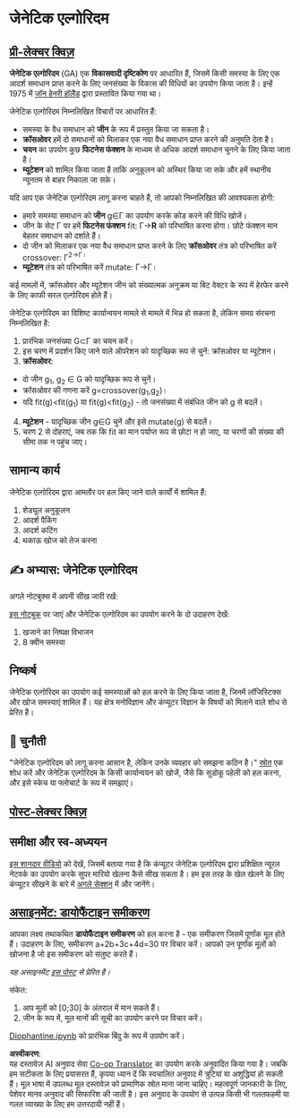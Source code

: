 <!--
CO_OP_TRANSLATOR_METADATA:
{
  "original_hash": "893aa368cb485da704b466a0f3775587",
  "translation_date": "2025-08-24T09:57:16+00:00",
  "source_file": "lessons/6-Other/21-GeneticAlgorithms/README.md",
  "language_code": "hi"
}
-->
# जेनेटिक एल्गोरिदम

## [प्री-लेक्चर क्विज़](https://ff-quizzes.netlify.app/en/ai/quiz/41)

**जेनेटिक एल्गोरिदम** (GA) एक **विकासवादी दृष्टिकोण** पर आधारित हैं, जिसमें किसी समस्या के लिए एक आदर्श समाधान प्राप्त करने के लिए जनसंख्या के विकास की विधियों का उपयोग किया जाता है। इन्हें 1975 में [जॉन हेनरी हॉलैंड](https://wikipedia.org/wiki/John_Henry_Holland) द्वारा प्रस्तावित किया गया था।

जेनेटिक एल्गोरिदम निम्नलिखित विचारों पर आधारित हैं:

* समस्या के वैध समाधान को **जीन** के रूप में प्रस्तुत किया जा सकता है।
* **क्रॉसओवर** हमें दो समाधानों को मिलाकर एक नया वैध समाधान प्राप्त करने की अनुमति देता है।
* **चयन** का उपयोग कुछ **फिटनेस फंक्शन** के माध्यम से अधिक आदर्श समाधान चुनने के लिए किया जाता है।
* **म्यूटेशन** को शामिल किया जाता है ताकि अनुकूलन को अस्थिर किया जा सके और हमें स्थानीय न्यूनतम से बाहर निकाला जा सके।

यदि आप एक जेनेटिक एल्गोरिदम लागू करना चाहते हैं, तो आपको निम्नलिखित की आवश्यकता होगी:

 * हमारे समस्या समाधान को **जीन** g∈Γ का उपयोग करके कोड करने की विधि खोजें।
 * जीन के सेट Γ पर हमें **फिटनेस फंक्शन** fit: Γ→**R** को परिभाषित करना होगा। छोटे फंक्शन मान बेहतर समाधान को दर्शाते हैं।
 * दो जीन को मिलाकर एक नया वैध समाधान प्राप्त करने के लिए **क्रॉसओवर** तंत्र को परिभाषित करें crossover: Γ<sup>2</sub>→Γ।
 * **म्यूटेशन** तंत्र को परिभाषित करें mutate: Γ→Γ।

कई मामलों में, क्रॉसओवर और म्यूटेशन जीन को संख्यात्मक अनुक्रम या बिट वेक्टर के रूप में हेरफेर करने के लिए काफी सरल एल्गोरिदम होते हैं।

जेनेटिक एल्गोरिदम का विशिष्ट कार्यान्वयन मामले से मामले में भिन्न हो सकता है, लेकिन समग्र संरचना निम्नलिखित है:

1. प्रारंभिक जनसंख्या G⊂Γ का चयन करें।
2. इस चरण में प्रदर्शन किए जाने वाले ऑपरेशन को यादृच्छिक रूप से चुनें: क्रॉसओवर या म्यूटेशन।
3. **क्रॉसओवर**:
  * दो जीन g<sub>1</sub>, g<sub>2</sub> ∈ G को यादृच्छिक रूप से चुनें।
  * क्रॉसओवर की गणना करें g=crossover(g<sub>1</sub>,g<sub>2</sub>)।
  * यदि fit(g)<fit(g<sub>1</sub>) या fit(g)<fit(g<sub>2</sub>) - तो जनसंख्या में संबंधित जीन को g से बदलें।
4. **म्यूटेशन** - यादृच्छिक जीन g∈G चुनें और इसे mutate(g) से बदलें।
5. चरण 2 से दोहराएं, जब तक कि fit का मान पर्याप्त रूप से छोटा न हो जाए, या चरणों की संख्या की सीमा तक न पहुंच जाए।

## सामान्य कार्य

जेनेटिक एल्गोरिदम द्वारा आमतौर पर हल किए जाने वाले कार्यों में शामिल हैं:

1. शेड्यूल अनुकूलन
1. आदर्श पैकिंग
1. आदर्श कटिंग
1. थकाऊ खोज को तेज करना

## ✍️ अभ्यास: जेनेटिक एल्गोरिदम

अगले नोटबुक्स में अपनी सीख जारी रखें:

[इस नोटबुक](../../../../../lessons/6-Other/21-GeneticAlgorithms/Genetic.ipynb) पर जाएं और जेनेटिक एल्गोरिदम का उपयोग करने के दो उदाहरण देखें:

1. खजाने का निष्पक्ष विभाजन
1. 8 क्वीन समस्या

## निष्कर्ष

जेनेटिक एल्गोरिदम का उपयोग कई समस्याओं को हल करने के लिए किया जाता है, जिनमें लॉजिस्टिक्स और खोज समस्याएं शामिल हैं। यह क्षेत्र मनोविज्ञान और कंप्यूटर विज्ञान के विषयों को मिलाने वाले शोध से प्रेरित है।

## 🚀 चुनौती

"जेनेटिक एल्गोरिदम को लागू करना आसान है, लेकिन उनके व्यवहार को समझना कठिन है।" [स्रोत](https://wikipedia.org/wiki/Genetic_algorithm) एक शोध करें और जेनेटिक एल्गोरिदम के किसी कार्यान्वयन को खोजें, जैसे कि सुडोकू पहेली को हल करना, और इसे स्केच या फ्लोचार्ट के रूप में समझाएं।

## [पोस्ट-लेक्चर क्विज़](https://ff-quizzes.netlify.app/en/ai/quiz/42)

## समीक्षा और स्व-अध्ययन

[इस शानदार वीडियो](https://www.youtube.com/watch?v=qv6UVOQ0F44) को देखें, जिसमें बताया गया है कि कंप्यूटर जेनेटिक एल्गोरिदम द्वारा प्रशिक्षित न्यूरल नेटवर्क का उपयोग करके सुपर मारियो खेलना कैसे सीख सकता है। हम इस तरह के खेल खेलने के लिए कंप्यूटर सीखने के बारे में [अगले सेक्शन](../22-DeepRL/README.md) में और जानेंगे।

## [असाइनमेंट: डायोफैंटाइन समीकरण](../../../../../lessons/6-Other/21-GeneticAlgorithms/Diophantine.ipynb)

आपका लक्ष्य तथाकथित **डायोफैंटाइन समीकरण** को हल करना है - एक समीकरण जिसमें पूर्णांक मूल होते हैं। उदाहरण के लिए, समीकरण a+2b+3c+4d=30 पर विचार करें। आपको उन पूर्णांक मूलों को खोजना है जो इस समीकरण को संतुष्ट करते हैं।

*यह असाइनमेंट [इस पोस्ट](https://habr.com/post/128704/) से प्रेरित है।*

संकेत:

1. आप मूलों को [0;30] के अंतराल में मान सकते हैं।
1. जीन के रूप में, मूल मानों की सूची का उपयोग करने पर विचार करें।

[Diophantine.ipynb](../../../../../lessons/6-Other/21-GeneticAlgorithms/Diophantine.ipynb) को प्रारंभिक बिंदु के रूप में उपयोग करें।

**अस्वीकरण**:  
यह दस्तावेज़ AI अनुवाद सेवा [Co-op Translator](https://github.com/Azure/co-op-translator) का उपयोग करके अनुवादित किया गया है। जबकि हम सटीकता के लिए प्रयासरत हैं, कृपया ध्यान दें कि स्वचालित अनुवाद में त्रुटियां या अशुद्धियां हो सकती हैं। मूल भाषा में उपलब्ध मूल दस्तावेज़ को प्रामाणिक स्रोत माना जाना चाहिए। महत्वपूर्ण जानकारी के लिए, पेशेवर मानव अनुवाद की सिफारिश की जाती है। इस अनुवाद के उपयोग से उत्पन्न किसी भी गलतफहमी या गलत व्याख्या के लिए हम उत्तरदायी नहीं हैं।